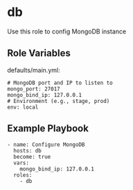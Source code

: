 db
==

Use this role to config MongoDB instance

Role Variables
--------------

defaults/main.yml:

```
# MongoDB port and IP to listen to
mongo_port: 27017
mongo_bind_ip: 127.0.0.1
# Environment (e.g., stage, prod)
env: local
```

Example Playbook
----------------

```
- name: Configure MongoDB
  hosts: db
  become: true
  vars:
    mongo_bind_ip: 127.0.0.1
  roles:
    - db
```
